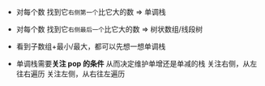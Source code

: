 - 对每个数 找到它`右侧第一个`比它大的数 => 单调栈
- 对每个数 找到它`右侧最后一个`比它大的数 => 树状数组/线段树

- 看到子数组+最小/最大，都可以先想一想单调栈
- 单调栈需要**关注 pop 的条件** 从而决定维护单增还是单减的栈
  关注右侧，从左往右遍历
  关注左侧，从右往左遍历
